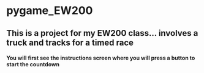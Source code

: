 # pygame_EW200
 
 ## This is a project for my EW200 class... involves a truck and tracks for a timed race
 #### You will first see the instructions screen where you will press a button to start the countdown 

